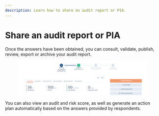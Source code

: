 ```yaml
---
description: Learn how to share an audit report or PIA.
---
```


# Share an audit report or PIA

Once the answers have been obtained, you can consult, validate, publish, review, export or archive your audit report.

<figure><img src="../../.gitbook/assets/reponde audit.png" alt=""><figcaption></figcaption></figure>

You can also view an audit and risk score, as well as generate an action plan automatically based on the answers provided by respondents.
